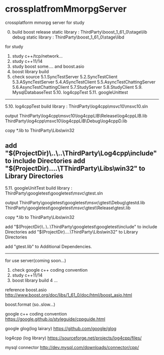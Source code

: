 # crossplatfromMmorpgServer
crossplatform mmorpg server for study

0. build boost
release static library : ThirdParty\boost_1_61_0\stage\lib
debug static library : ThirdParty\boost_1_61_0\stage\libd


for study
1. study c++/tcp/network...
2. study c++11/14
3. study boost some.... and boost.asio
4. boost library build
5. check source
    5.1.SyncTestServer
    5.2.SyncTestClient
    5.3.ASyncTestServer
    5.4.ASyncTestClient
    5.5.AsyncTestChattingServer
    5.6.AsyncTestChattingClient
    5.7.StudyServer
    5.8.StudyClient
	5.9. MysqlDatabaseTest
	5.10. log4cppTest
	5.11. googleUnittest


----------------------------------------------------------------------------------
5.10. log4cppTest
build library : ThirdParty\log4cpp\msvc10\msvc10.sln

output
ThirdParty\log4cpp\msvc10\log4cppLIB\Release\log4cppLIB.lib
ThirdParty\log4cpp\msvc10\log4cppLIB\Debug\log4cppD.lib

copy *.lib to ThirdParty\Libs\win32

add "$(ProjectDir)\..\..\ThirdParty\Log4cpp\include" to include Directories
add "$(ProjectDir)\..\..\TThirdParty\Libs\win32" to Library Directories
----------------------------------------------------------------------------------	
5.11. googleUnitTest
build library : ThirdParty\googletest\googletest\msvc\gtest.sln

output
ThirdParty\googletest\googletest\msvc\gtest\Debug\gtestd.lib
ThirdParty\googletest\googletest\msvc\gtest\Release\gtest.lib

copy *.lib to ThirdParty\Libs\win32

add "$(ProjectDir)\..\..\ThirdParty\googletest\googletest\include" to include Directories
add "$(ProjectDir)\..\..\ThirdParty\Libs\win32" to Library Directories

add "gtest.lib" to Additional Dependencies.
	
----------------------------------------------------------------------------------


for use server(coming soon...)
1. check google c++ coding convention
2. study c++11/14
3. boost library build
4  ...


reference
boost.asio
http://www.boost.org/doc/libs/1_61_0/doc/html/boost_asio.html

boost.format (so..slow...)

google c++ coding convention
https://google.github.io/styleguide/cppguide.html

google glog(log lairary)
https://github.com/google/glog

log4cpp (log library)
https://sourceforge.net/projects/log4cpp/files/

mysql connector
http://dev.mysql.com/downloads/connector/cpp/